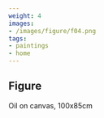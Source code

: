```yaml
---
weight: 4
images:
- /images/figure/f04.png
tags:
- paintings
- home
---
```


## Figure

Oil on canvas, 100x85cm
